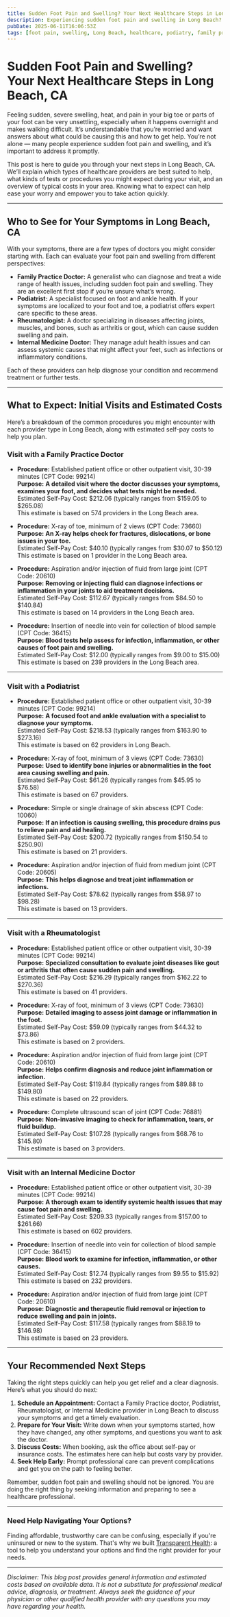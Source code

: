 ```yaml
---
title: Sudden Foot Pain and Swelling? Your Next Healthcare Steps in Long Beach, CA  
description: Experiencing sudden foot pain and swelling in Long Beach? Learn who to see, what to expect, and estimated costs to get the care you need.  
pubDate: 2025-06-11T16:06:53Z
tags: [foot pain, swelling, Long Beach, healthcare, podiatry, family practice, rheumatology]  
---
```


# Sudden Foot Pain and Swelling? Your Next Healthcare Steps in Long Beach, CA

Feeling sudden, severe swelling, heat, and pain in your big toe or parts of your foot can be very unsettling, especially when it happens overnight and makes walking difficult. It’s understandable that you’re worried and want answers about what could be causing this and how to get help. You’re not alone — many people experience sudden foot pain and swelling, and it’s important to address it promptly.

This post is here to guide you through your next steps in Long Beach, CA. We’ll explain which types of healthcare providers are best suited to help, what kinds of tests or procedures you might expect during your visit, and an overview of typical costs in your area. Knowing what to expect can help ease your worry and empower you to take action quickly.

---

## Who to See for Your Symptoms in Long Beach, CA

With your symptoms, there are a few types of doctors you might consider starting with. Each can evaluate your foot pain and swelling from different perspectives:

- **Family Practice Doctor:** A generalist who can diagnose and treat a wide range of health issues, including sudden foot pain and swelling. They are an excellent first stop if you’re unsure what’s wrong.
- **Podiatrist:** A specialist focused on foot and ankle health. If your symptoms are localized to your foot and toe, a podiatrist offers expert care specific to these areas.
- **Rheumatologist:** A doctor specializing in diseases affecting joints, muscles, and bones, such as arthritis or gout, which can cause sudden swelling and pain.
- **Internal Medicine Doctor:** They manage adult health issues and can assess systemic causes that might affect your feet, such as infections or inflammatory conditions.

Each of these providers can help diagnose your condition and recommend treatment or further tests.

---

## What to Expect: Initial Visits and Estimated Costs

Here’s a breakdown of the common procedures you might encounter with each provider type in Long Beach, along with estimated self-pay costs to help you plan.

### Visit with a Family Practice Doctor

- **Procedure:** Established patient office or other outpatient visit, 30-39 minutes (CPT Code: 99214)  
  **Purpose:** **A detailed visit where the doctor discusses your symptoms, examines your foot, and decides what tests might be needed.**  
  Estimated Self-Pay Cost: $212.06 (typically ranges from $159.05 to $265.08)  
  This estimate is based on 574 providers in the Long Beach area.

- **Procedure:** X-ray of toe, minimum of 2 views (CPT Code: 73660)  
  **Purpose:** **An X-ray helps check for fractures, dislocations, or bone issues in your toe.**  
  Estimated Self-Pay Cost: $40.10 (typically ranges from $30.07 to $50.12)  
  This estimate is based on 1 provider in the Long Beach area.

- **Procedure:** Aspiration and/or injection of fluid from large joint (CPT Code: 20610)  
  **Purpose:** **Removing or injecting fluid can diagnose infections or inflammation in your joints to aid treatment decisions.**  
  Estimated Self-Pay Cost: $112.67 (typically ranges from $84.50 to $140.84)  
  This estimate is based on 14 providers in the Long Beach area.

- **Procedure:** Insertion of needle into vein for collection of blood sample (CPT Code: 36415)  
  **Purpose:** **Blood tests help assess for infection, inflammation, or other causes of foot pain and swelling.**  
  Estimated Self-Pay Cost: $12.00 (typically ranges from $9.00 to $15.00)  
  This estimate is based on 239 providers in the Long Beach area.

---

### Visit with a Podiatrist

- **Procedure:** Established patient office or other outpatient visit, 30-39 minutes (CPT Code: 99214)  
  **Purpose:** **A focused foot and ankle evaluation with a specialist to diagnose your symptoms.**  
  Estimated Self-Pay Cost: $218.53 (typically ranges from $163.90 to $273.16)  
  This estimate is based on 62 providers in Long Beach.

- **Procedure:** X-ray of foot, minimum of 3 views (CPT Code: 73630)  
  **Purpose:** **Used to identify bone injuries or abnormalities in the foot area causing swelling and pain.**  
  Estimated Self-Pay Cost: $61.26 (typically ranges from $45.95 to $76.58)  
  This estimate is based on 67 providers.

- **Procedure:** Simple or single drainage of skin abscess (CPT Code: 10060)  
  **Purpose:** **If an infection is causing swelling, this procedure drains pus to relieve pain and aid healing.**  
  Estimated Self-Pay Cost: $200.72 (typically ranges from $150.54 to $250.90)  
  This estimate is based on 21 providers.

- **Procedure:** Aspiration and/or injection of fluid from medium joint (CPT Code: 20605)  
  **Purpose:** **This helps diagnose and treat joint inflammation or infections.**  
  Estimated Self-Pay Cost: $78.62 (typically ranges from $58.97 to $98.28)  
  This estimate is based on 13 providers.

---

### Visit with a Rheumatologist

- **Procedure:** Established patient office or other outpatient visit, 30-39 minutes (CPT Code: 99214)  
  **Purpose:** **Specialized consultation to evaluate joint diseases like gout or arthritis that often cause sudden pain and swelling.**  
  Estimated Self-Pay Cost: $216.29 (typically ranges from $162.22 to $270.36)  
  This estimate is based on 41 providers.

- **Procedure:** X-ray of foot, minimum of 3 views (CPT Code: 73630)  
  **Purpose:** **Detailed imaging to assess joint damage or inflammation in the foot.**  
  Estimated Self-Pay Cost: $59.09 (typically ranges from $44.32 to $73.86)  
  This estimate is based on 2 providers.

- **Procedure:** Aspiration and/or injection of fluid from large joint (CPT Code: 20610)  
  **Purpose:** **Helps confirm diagnosis and reduce joint inflammation or infection.**  
  Estimated Self-Pay Cost: $119.84 (typically ranges from $89.88 to $149.80)  
  This estimate is based on 22 providers.

- **Procedure:** Complete ultrasound scan of joint (CPT Code: 76881)  
  **Purpose:** **Non-invasive imaging to check for inflammation, tears, or fluid buildup.**  
  Estimated Self-Pay Cost: $107.28 (typically ranges from $68.76 to $145.80)  
  This estimate is based on 3 providers.

---

### Visit with an Internal Medicine Doctor

- **Procedure:** Established patient office or other outpatient visit, 30-39 minutes (CPT Code: 99214)  
  **Purpose:** **A thorough exam to identify systemic health issues that may cause foot pain and swelling.**  
  Estimated Self-Pay Cost: $209.33 (typically ranges from $157.00 to $261.66)  
  This estimate is based on 602 providers.

- **Procedure:** Insertion of needle into vein for collection of blood sample (CPT Code: 36415)  
  **Purpose:** **Blood work to examine for infection, inflammation, or other causes.**  
  Estimated Self-Pay Cost: $12.74 (typically ranges from $9.55 to $15.92)  
  This estimate is based on 232 providers.

- **Procedure:** Aspiration and/or injection of fluid from large joint (CPT Code: 20610)  
  **Purpose:** **Diagnostic and therapeutic fluid removal or injection to reduce swelling and pain in joints.**  
  Estimated Self-Pay Cost: $117.58 (typically ranges from $88.19 to $146.98)  
  This estimate is based on 23 providers.

---

## Your Recommended Next Steps

Taking the right steps quickly can help you get relief and a clear diagnosis. Here’s what you should do next:

1. **Schedule an Appointment:** Contact a Family Practice doctor, Podiatrist, Rheumatologist, or Internal Medicine provider in Long Beach to discuss your symptoms and get a timely evaluation.
2. **Prepare for Your Visit:** Write down when your symptoms started, how they have changed, any other symptoms, and questions you want to ask the doctor.
3. **Discuss Costs:** When booking, ask the office about self-pay or insurance costs. The estimates here can help but costs vary by provider.
4. **Seek Help Early:** Prompt professional care can prevent complications and get you on the path to feeling better.

Remember, sudden foot pain and swelling should not be ignored. You are doing the right thing by seeking information and preparing to see a healthcare professional.

---

### Need Help Navigating Your Options?

Finding affordable, trustworthy care can be confusing, especially if you're uninsured or new to the system. That's why we built [Transparent Health](https://transparenthealth.ai): a tool to help you understand your options and find the right provider for your needs.

---

*Disclaimer: This blog post provides general information and estimated costs based on available data. It is not a substitute for professional medical advice, diagnosis, or treatment. Always seek the guidance of your physician or other qualified health provider with any questions you may have regarding your health.*